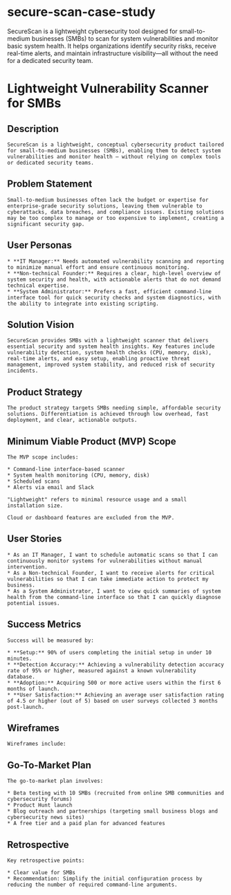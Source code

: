 # secure-scan-case-study
SecureScan is a lightweight cybersecurity tool designed for small-to-medium businesses (SMBs) to scan for system vulnerabilities and monitor basic system health. It helps organizations identify security risks, receive real-time alerts, and maintain infrastructure visibility—all without the need for a dedicated security team.
#   Lightweight Vulnerability Scanner for SMBs

##  Description

    SecureScan is a lightweight, conceptual cybersecurity product tailored for small-to-medium businesses (SMBs), enabling them to detect system vulnerabilities and monitor health — without relying on complex tools or dedicated security teams.


##  Problem Statement

    Small-to-medium businesses often lack the budget or expertise for enterprise-grade security solutions, leaving them vulnerable to cyberattacks, data breaches, and compliance issues. Existing solutions may be too complex to manage or too expensive to implement, creating a significant security gap.

##  User Personas

    * **IT Manager:** Needs automated vulnerability scanning and reporting to minimize manual effort and ensure continuous monitoring.
    * **Non-technical Founder:** Requires a clear, high-level overview of system security and health, with actionable alerts that do not demand technical expertise.
    * **System Administrator:** Prefers a fast, efficient command-line interface tool for quick security checks and system diagnostics, with the ability to integrate into existing scripting.

##  Solution Vision

    SecureScan provides SMBs with a lightweight scanner that delivers essential security and system health insights. Key features include vulnerability detection, system health checks (CPU, memory, disk), real-time alerts, and easy setup, enabling proactive threat management, improved system stability, and reduced risk of security incidents.

##  Product Strategy

    The product strategy targets SMBs needing simple, affordable security solutions. Differentiation is achieved through low overhead, fast deployment, and clear, actionable outputs.

##  Minimum Viable Product (MVP) Scope

    The MVP scope includes:

    * Command-line interface-based scanner
    * System health monitoring (CPU, memory, disk)
    * Scheduled scans
    * Alerts via email and Slack

    "Lightweight" refers to minimal resource usage and a small installation size.

    Cloud or dashboard features are excluded from the MVP.

##  User Stories

    * As an IT Manager, I want to schedule automatic scans so that I can continuously monitor systems for vulnerabilities without manual intervention.
    * As a Non-technical Founder, I want to receive alerts for critical vulnerabilities so that I can take immediate action to protect my business.
    * As a System Administrator, I want to view quick summaries of system health from the command-line interface so that I can quickly diagnose potential issues.

##  Success Metrics

    Success will be measured by:

    * **Setup:** 90% of users completing the initial setup in under 10 minutes.
    * **Detection Accuracy:** Achieving a vulnerability detection accuracy rate of 95% or higher, measured against a known vulnerability database.
    * **Adoption:** Acquiring 500 or more active users within the first 6 months of launch.
    * **User Satisfaction:** Achieving an average user satisfaction rating of 4.5 or higher (out of 5) based on user surveys collected 3 months post-launch.

##  Wireframes

    Wireframes include:

    
##  Go-To-Market Plan

    The go-to-market plan involves:

    * Beta testing with 10 SMBs (recruited from online SMB communities and cybersecurity forums)
    * Product Hunt launch
    * Blog outreach and partnerships (targeting small business blogs and cybersecurity news sites)
    * A free tier and a paid plan for advanced features

##  Retrospective

    Key retrospective points:

    * Clear value for SMBs
    * Recommendation: Simplify the initial configuration process by reducing the number of required command-line arguments.